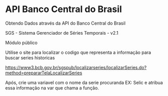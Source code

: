 # API Banco Central do Brasil
Obtendo Dados através da API do Banco Central do Brasil

SGS - Sistema Gerenciador de Séries Temporais - v2.1

Módulo público

Utilise o site para localizar o codigo que representa a informação para buscar series historicas

https://www3.bcb.gov.br/sgspub/localizarseries/localizarSeries.do?method=prepararTelaLocalizarSeries

Após, crie uma variavel com o nome da serie procuranda EX: Selic e atribua essa informação na var que chama a função.






